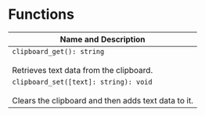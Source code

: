# Functions

| Name and Description |
| --- |
| `clipboard_get(): string`<br /><br /> Retrieves text data from the clipboard. |
| `clipboard_set([text]: string): void`<br /><br /> Clears the clipboard and then adds text data to it. |
